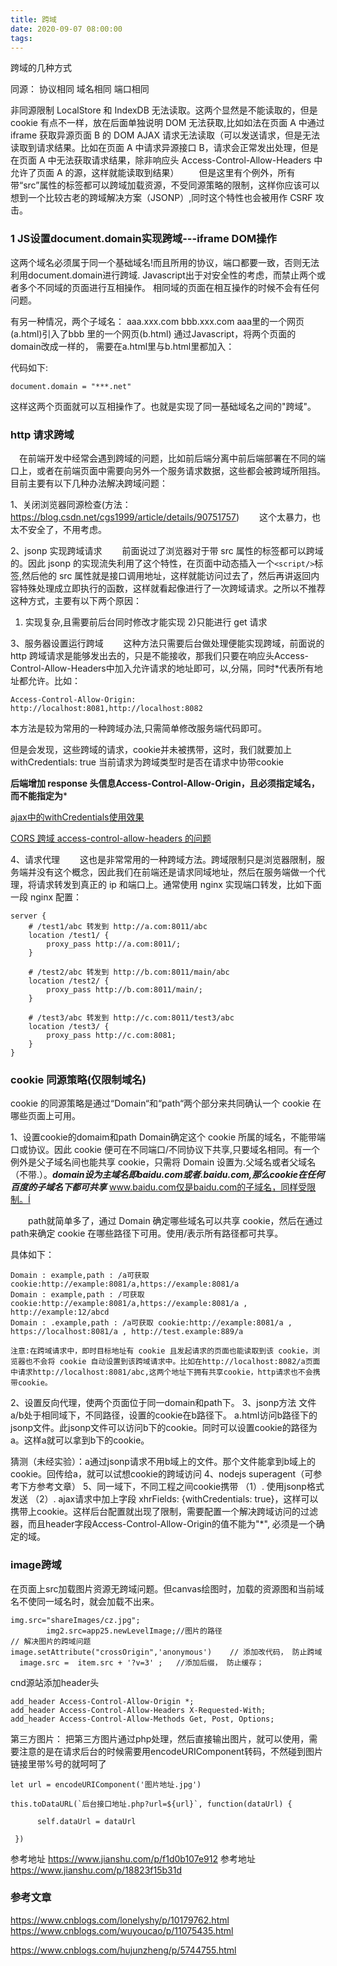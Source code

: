 ```yaml
---
title: 跨域
date: 2020-09-07 08:00:00
tags: 
---
```

跨域的几种方式
<!--more-->
同源：
协议相同
域名相同
端口相同

非同源限制
LocalStore 和 IndexDB 无法读取。这两个显然是不能读取的，但是 cookie 有点不一样，放在后面单独说明
DOM 无法获取,比如如法在页面 A 中通过 iframe 获取异源页面 B 的 DOM
AJAX 请求无法读取（可以发送请求，但是无法读取到请求结果。比如在页面 A 中请求异源接口 B，请求会正常发出处理，但是在页面 A 中无法获取请求结果，除非响应头 Access-Control-Allow-Headers 中允许了页面 A 的源，这样就能读取到结果）
  但是这里有个例外，所有带“src”属性的标签都可以跨域加载资源，不受同源策略的限制，这样你应该可以想到一个比较古老的跨域解决方案（JSONP）,同时这个特性也会被用作 CSRF 攻击。
### 1 JS设置document.domain实现跨域---iframe DOM操作

这两个域名必须属于同一个基础域名!而且所用的协议，端口都要一致，否则无法利用document.domain进行跨域.
Javascript出于对安全性的考虑，而禁止两个或者多个不同域的页面进行互相操作。
相同域的页面在相互操作的时候不会有任何问题。

有另一种情况，两个子域名：
aaa.xxx.com
bbb.xxx.com
aaa里的一个网页(a.html)引入了bbb 里的一个网页(b.html)
通过Javascript，将两个页面的domain改成一样的，
需要在a.html里与b.html里都加入：

代码如下:
```
document.domain = "***.net"
```
这样这两个页面就可以互相操作了。也就是实现了同一基础域名之间的"跨域"。
### http 请求跨域

 在前端开发中经常会遇到跨域的问题，比如前后端分离中前后端部署在不同的端口上，或者在前端页面中需要向另外一个服务请求数据，这些都会被跨域所阻挡。
目前主要有以下几种办法解决跨域问题：

1、关闭浏览器同源检查(方法：https://blog.csdn.net/cgs1999/article/details/90751757)
  这个太暴力，也太不安全了，不用考虑。

2、jsonp 实现跨域请求
  前面说过了浏览器对于带 src 属性的标签都可以跨域的。因此 jsonp 的实现流失利用了这个特性，在页面中动态插入一个`<script/>`标签,然后他的 src 属性就是接口调用地址，这样就能访问过去了，然后再讲返回内容特殊处理成立即执行的函数，这样就看起像进行了一次跨域请求。之所以不推荐这种方式，主要有以下两个原因：

1) 实现复杂,且需要前后台同时修改才能实现
2)只能进行 get 请求

3、服务器设置运行跨域
  这种方法只需要后台做处理便能实现跨域，前面说的 http 跨域请求是能够发出去的，只是不能接收，那我们只要在响应头Access-Control-Allow-Headers中加入允许请求的地址即可，以,分隔，同时*代表所有地址都允许。比如：
  
  
```
Access-Control-Allow-Origin: http://localhost:8081,http://localhost:8082
```


本方法是较为常用的一种跨域办法,只需简单修改服务端代码即可。

但是会发现，这些跨域的请求，cookie并未被携带，这时，我们就要加上 withCredentials: true 当前请求为跨域类型时是否在请求中协带cookie

**后端增加 response 头信息Access-Control-Allow-Origin，且必须指定域名，而不能指定为***

[ajax中的withCredentials使用效果](https://blog.csdn.net/chjj0904/article/details/90268813)

[CORS 跨域 access-control-allow-headers 的问题](https://blog.csdn.net/yasha009/article/details/78784620)

4、请求代理
  这也是非常常用的一种跨域方法。跨域限制只是浏览器限制，服务端并没有这个概念，因此我们在前端还是请求同域地址，然后在服务端做一个代理，将请求转发到真正的 ip 和端口上。通常使用 nginx 实现端口转发，比如下面一段 nginx 配置：

```
server {
    # /test1/abc 转发到 http://a.com:8011/abc
    location /test1/ {
        proxy_pass http://a.com:8011/;
    }

    # /test2/abc 转发到 http://b.com:8011/main/abc
    location /test2/ {
        proxy_pass http://b.com:8011/main/;
    }

    # /test3/abc 转发到 http://c.com:8011/test3/abc
    location /test3/ {
        proxy_pass http://c.com:8081;
    }
}
```

### cookie 同源策略(仅限制域名)

cookie 的同源策略是通过“Domain“和“path“两个部分来共同确认一个 cookie 在哪些页面上可用。

1、设置cookie的domaim和path
Domain确定这个 cookie 所属的域名，不能带端口或协议。因此 cookie 便可在不同端口/不同协议下共享,只要域名相同。有一个例外是父子域名间也能共享 cookie，只需将 Domain 设置为.父域名或者父域名（不带.）。***domain设为主域名即baidu.com或者.baidu.com,那么cookie在任何百度的子域名下都可共享*** www.baidu.com仅是baidu.com的子域名，同样受限制。Í

  path就简单多了，通过 Domain 确定哪些域名可以共享 cookie，然后在通过path来确定 cookie 在哪些路径下可用。使用/表示所有路径都可共享。

具体如下：

```
Domain : example,path : /a可获取 cookie:http://example:8081/a,https://example:8081/a
Domain : example,path : /可获取 cookie:http://example:8081/a,https://example:8081/a , http://example:12/abcd
Domain : .example,path : /a可获取 cookie:http://example:8081/a , https://localhost:8081/a , http://test.example:889/a

注意:在跨域请求中，即时目标地址有 cookie 且发起请求的页面也能读取到该 cookie，浏览器也不会将 cookie 自动设置到该跨域请求中。比如在http://localhost:8082/a页面中请求http://localhost:8081/abc,这两个地址下拥有共享cookie，http请求也不会携带cookie。
```
2、设置反向代理，使两个页面位于同一domain和path下。
3、jsonp方法
文件a/b处于相同域下，不同路径，设置的cookie在b路径下。
a.html访问b路径下的jsonp文件。此jsonp文件可以访问b下的cookie。同时可以设置cookie的路径为a。这样a就可以拿到b下的cookie。

猜测（未经实验）：a通过jsonp请求不用b域上的文件。那个文件能拿到b域上的cookie。回传给a，就可以试想cookie的跨域访问
4、nodejs superagent（可参考下方参考文章）
5、同一域下，不同工程之间cookie携带
（1）. 使用jsonp格式发送
（2）. ajax请求中加上字段 xhrFields: {withCredentials: true}，这样可以携带上cookie。这样后台配置就出现了限制，需要配置一个解决跨域访问的过滤器，而且header字段Access-Control-Allow-Origin的值不能为"*", 必须是一个确定的域。
### image跨域
在页面上src加载图片资源无跨域问题。但canvas绘图时，加载的资源图和当前域名不使同一域名时，就会加载不出来。

```
img.src="shareImages/cz.jpg";
        img2.src=app25.newLevelImage;//图片的路径
// 解决图片的跨域问题
image.setAttribute("crossOrigin",'anonymous')    // 添加改代码， 防止跨域
  image.src =  item.src + '?v=3' ;   //添加后缀， 防止缓存；
 ```

cnd源站添加header头
```
add_header Access-Control-Allow-Origin *;
add_header Access-Control-Allow-Headers X-Requested-With;
add_header Access-Control-Allow-Methods Get, Post, Options;
```

第三方图片：
把第三方图片通过php处理，然后直接输出图片，就可以使用，需要注意的是在请求后台的时候需要用encodeURIComponent转码，不然碰到图片链接里带%号的就呵呵了

```
let url = encodeURIComponent('图片地址.jpg')

this.toDataURL(`后台接口地址.php?url=${url}`, function(dataUrl) {

      self.dataUrl = dataUrl

 })

```

参考地址 https://www.jianshu.com/p/f1d0b107e912
参考地址 https://www.jianshu.com/p/18823f15b31d

### 参考文章
https://www.cnblogs.com/lonelyshy/p/10179762.html
https://www.cnblogs.com/wuyoucao/p/11075435.html

https://www.cnblogs.com/hujunzheng/p/5744755.html

